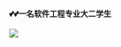 #### 💕💕一名软件工程专业大二学生

<img align='left' src='https://github-profile-trophy.vercel.app/?username=jamond-x&theme=algolia'>

<!-- <img align='left' src='https://github-readme-stats.vercel.app/api?username=jamond-x&theme=radical&count_private=true&show_icons=true)'> -->
<!-- 
 ### Hi  I'm Hueng👋
 - 🔭 软件工程大二学生
 - 🌱 目前重点学习Web前端
 - :running:  努力探索并追求人生意义中 -->

<!--
**jamond-x/jamond-x** is a ✨ _special_ ✨ repository because its `README.md` (this file) appears on your GitHub profile.

Here are some ideas to get you started:

- 🔭 I’m currently working on ...
- 🌱 I’m currently learning ...
- 👯 I’m looking to collaborate on ...
- 🤔 I’m looking for help with ...
- 💬 Ask me about ...
- 📫 How to reach me: ...
- 😄 Pronouns: ...
- ⚡ Fun fact: ...
-->

